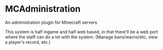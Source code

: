 # MCAdministration
An administration plugin for Minecraft servers

This system is half ingame and half web based, in that there'll be a web port where the staff can do a lot with the system. (Manage bans/warns/etc, view a player's record, etc.)
